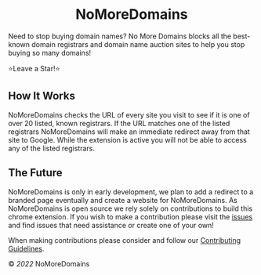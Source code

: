 <h1 align="center">NoMoreDomains</h1>
Need to stop buying domain names? No More Domains blocks all the best-known domain registrars and domain name auction sites to help you stop buying so many domains!

⭐Leave a Star!⭐

## How It Works

NoMoreDomains checks the URL of every site you visit to see if it is one of over 20 listed, known registrars. If the URL matches one of the listed registrars NoMoreDomains will make an immediate redirect away from that site to Google. While the extension is active you will not be able to access any of the listed registrars.

## The Future

NoMoreDomains is only in early development, we plan to add a redirect to a branded page eventually and create a website for NoMoreDomains. As NoMoreDomains is open source we rely solely on contributions to build this chrome extension. If you wish to make a contribution please visit the [issues](https://github.com/immattdavison/NoMoreDomains/issues) and find issues that need assistance or create one of your own!

When making contributions please consider and follow our [Contributing Guidelines](https://github.com/immattdavison/NoMoreDomains/blob/master/contributing.md).
<footer>
&copy;<em> 2022 </em>NoMoreDomains
</footer>